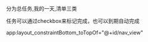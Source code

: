分为总任务,我的一天,清单三类

任务可以通过checkbox来标记完成，也可以到期自动完成

 app:layout_constraintBottom_toTopOf="@+id/nav_view"

